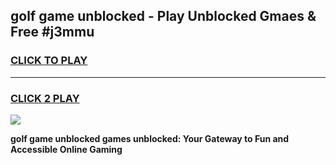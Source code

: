
## golf game unblocked - Play Unblocked Gmaes & Free #j3mmu
<h3>
<a href="https://news.freeplayer.one?title=golf_game_unblocked&ref=26F">CLICK TO PLAY</a></h3>
<hr>

<h3>
<a href="https://news.freeplayer.one?title=golf_game_unblocked&ref=26F">CLICK 2 PLAY</a>
  
</h3>

<a href="https://news.freeplayer.one?title=golf_game_unblocked&ref=26F/"><img src="https://clearcache.store/games.png"></a>


**golf game unblocked games unblocked: Your Gateway to Fun and Accessible Online Gaming**
